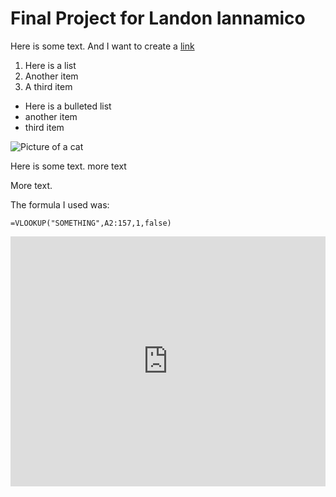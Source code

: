 # Final Project for Landon Iannamico

Here is some text. And I want to create a [link](https://wikipedia.org)

1. Here is a list
2. Another item
3. A third item

* Here is a bulleted list
* another item
* third item

![Picture of a cat](https://placekitten.com/400/300)

Here is some text.
more text

More text.

The formula I used was:

```
=VLOOKUP("SOMETHING",A2:157,1,false)
```

<iframe title="Total Backlogged Cases in the US Immigration Courts Hits Historic Highs" aria-label="Interactive line chart" id="datawrapper-chart-IFdfD" src="https://datawrapper.dwcdn.net/IFdfD/1/" scrolling="no" frameborder="0" style="width: 0; min-width: 100% !important; border: none;" height="400"></iframe><script type="text/javascript">!function(){"use strict";window.addEventListener("message",(function(a){if(void 0!==a.data["datawrapper-height"])for(var e in a.data["datawrapper-height"]){var t=document.getElementById("datawrapper-chart-"+e)||document.querySelector("iframe[src*='"+e+"']");t&&(t.style.height=a.data["datawrapper-height"][e]+"px")}}))}();
</script>
